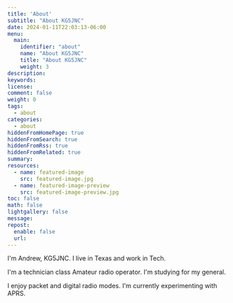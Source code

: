 ```yaml
---
title: 'About'
subtitle: "About KG5JNC"
date: 2024-01-11T22:03:13-06:00
menu:
  main:
    identifier: "about"
    name: "About KG5JNC"
    title: "About KG5JNC"
    weight: 3
description:
keywords:
license:
comment: false
weight: 0
tags:
  - about
categories:
  - about
hiddenFromHomePage: true
hiddenFromSearch: true
hiddenFromRss: true
hiddenFromRelated: true
summary:
resources:
  - name: featured-image
    src: featured-image.jpg
  - name: featured-image-preview
    src: featured-image-preview.jpg
toc: false
math: false
lightgallery: false
message:
repost:
  enable: false
  url:
---
```


I'm Andrew, KG5JNC. I live in Texas and work in Tech.

I'm a technician class Amateur radio operator. I'm studying for my general.

I enjoy packet and digital radio modes. I'm currently experimenting with APRS.